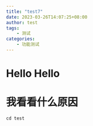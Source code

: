 ```yaml
---
title: "test7"
date: 2023-03-26T14:07:25+08:00
author: test
tags: 
    - 测试
categories: 
    - 功能测试
---
```


# Hello Hello
# 我看看什么原因

```
cd test
```